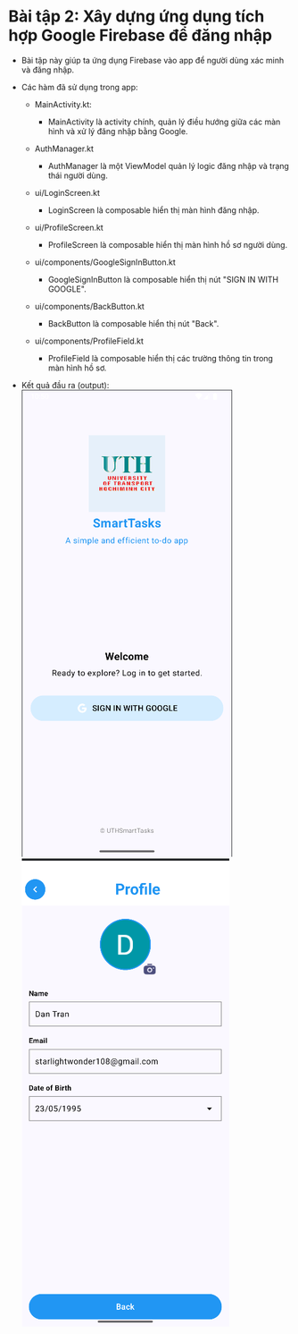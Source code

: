 # Bài tập 2: Xây dựng ứng dụng tích hợp Google Firebase để đăng nhập
- Bài tập này giúp ta ứng dụng Firebase vào app để người dùng xác minh và đăng nhập.  

- Các hàm đã sử dụng trong app:  
    + MainActivity.kt:  
        - MainActivity là activity chính, quản lý điều hướng giữa các màn hình và xử lý đăng nhập bằng Google.  

    + AuthManager.kt  
        - AuthManager là một ViewModel quản lý logic đăng nhập và trạng thái người dùng.  

    + ui/LoginScreen.kt  
        - LoginScreen là composable hiển thị màn hình đăng nhập.  

    + ui/ProfileScreen.kt  
        - ProfileScreen là composable hiển thị màn hình hồ sơ người dùng.  

    + ui/components/GoogleSignInButton.kt  
        - GoogleSignInButton là composable hiển thị nút "SIGN IN WITH GOOGLE".  

    + ui/components/BackButton.kt  
        - BackButton là composable hiển thị nút "Back".  

    + ui/components/ProfileField.kt  
        - ProfileField là composable hiển thị các trường thông tin trong màn hình hồ sơ.  

- Kết quả đầu ra (output):  
![Màn hình đăng nhập](image.png)  
![Màn hình trang cá nhân](image-1.png)  
